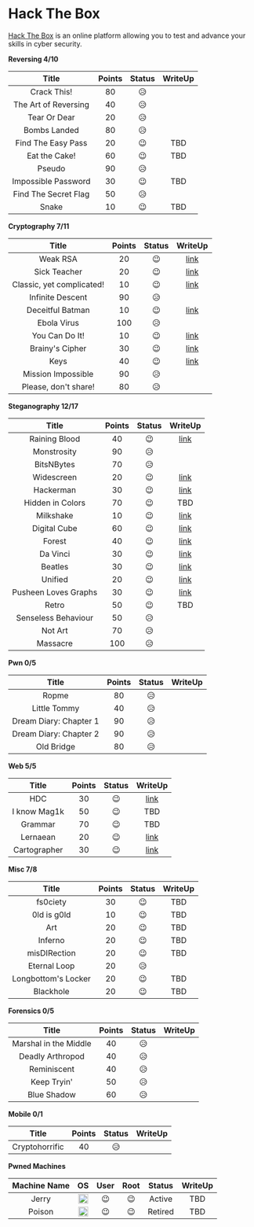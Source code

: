 # Hack The Box
[Hack The Box](https://www.hackthebox.eu) is an online platform allowing you to test and advance your skills in cyber security.

**Reversing 4/10**

| Title | Points | Status | WriteUp |
| :---: | :---: | :---: | :---: |
| Crack This! | 80 | :disappointed_relieved: | |
| The Art of Reversing | 40 | :disappointed_relieved: | |
| Tear Or Dear | 20 | :disappointed_relieved: | |
| Bombs Landed | 80 | :disappointed_relieved: | |
| Find The Easy Pass | 20 | :wink: | TBD |
| Eat the Cake! | 60 | :wink: | TBD |
| Pseudo | 90 | :disappointed_relieved: | |
| Impossible Password | 30 | :wink: | TBD |
| Find The Secret Flag | 50 | :disappointed_relieved: | |
| Snake | 10 | :wink: | TBD |

**Cryptography 7/11**

| Title | Points | Status | WriteUp |
| :---: | :---: | :---: | :---: |
| Weak RSA | 20 | :wink: | [link](https://github.com/ajdumanhug/hackthebox/tree/master/crypto/weak-rsa) |
| Sick Teacher | 20 | :wink: | [link](https://github.com/ajdumanhug/hackthebox/tree/master/crypto/sick-teacher) |
| Classic, yet complicated! | 10 | :wink: | [link](https://github.com/ajdumanhug/hackthebox/tree/master/crypto/class-yet-complicated)
| Infinite Descent | 90 | :disappointed_relieved: | |
| Deceitful Batman | 10 | :wink: | [link](https://github.com/ajdumanhug/hackthebox/tree/master/crypto/deceitful-batman) |
| Ebola Virus | 100 | :disappointed_relieved: | |
| You Can Do It! | 10 | :wink: | [link](https://github.com/ajdumanhug/hackthebox/tree/master/crypto/you-can-do-it) |
| Brainy's Cipher | 30 | :wink: | [link](https://github.com/ajdumanhug/hackthebox/tree/master/crypto/brainys-cipher) |
| Keys | 40 | :wink: | [link](https://github.com/ajdumanhug/hackthebox/tree/master/crypto/keys) |
| Mission Impossible | 90 | :disappointed_relieved: | |
| Please, don't share! | 80 | :disappointed_relieved: | |

**Steganography 12/17**

| Title | Points | Status | WriteUp |
| :---: | :---: | :---: | :---: |
| Raining Blood | 40 | :wink: | [link](https://github.com/ajdumanhug/hackthebox/tree/master/stego/raining-blood) |
| Monstrosity | 90 | :disappointed_relieved: | |
| BitsNBytes | 70 | :disappointed_relieved: | |
| Widescreen | 20 | :wink: | [link](https://github.com/ajdumanhug/hackthebox/tree/master/stego/widescreen) |
| Hackerman | 30 | :wink: | [link](https://github.com/ajdumanhug/hackthebox/tree/master/stego/hackerman) |
| Hidden in Colors | 70 | :wink: | TBD |
| Milkshake | 10 | :wink: | [link](https://github.com/ajdumanhug/hackthebox/tree/master/stego/milkshake) |
| Digital Cube | 60 | :wink: | [link](https://github.com/ajdumanhug/hackthebox/tree/master/stego/digital-cube) |
| Forest | 40 | :wink: | [link](https://github.com/ajdumanhug/hackthebox/tree/master/stego/forest)
| Da Vinci | 30 | :wink: | [link](https://github.com/ajdumanhug/hackthebox/tree/master/stego/da-vinci) | 
| Beatles | 30 | :wink: | [link](https://github.com/ajdumanhug/hackthebox/tree/master/stego/beatles) | 
| Unified | 20 | :wink: | [link](https://github.com/ajdumanhug/hackthebox/tree/master/stego/unified) |
| Pusheen Loves Graphs | 30 | :wink: | [link](https://github.com/ajdumanhug/hackthebox/tree/master/stego/pusheen-loves-graphs) |
| Retro | 50 | :wink: | TBD | 
| Senseless Behaviour | 50 | :disappointed_relieved: | |
| Not Art | 70 | :disappointed_relieved: | |
| Massacre | 100 | :disappointed_relieved: | |

**Pwn 0/5**

| Title | Points | Status | WriteUp |
| :---: | :---: | :---: | :---: |
| Ropme | 80 | :disappointed_relieved: | |
| Little Tommy | 40 | :disappointed_relieved: | |
| Dream Diary: Chapter 1 | 90 | :disappointed_relieved: | |
| Dream Diary: Chapter 2 | 90 | :disappointed_relieved: | |
| Old Bridge | 80 | :disappointed_relieved: | |

**Web 5/5**

| Title | Points | Status | WriteUp |
| :---: | :---: | :---: | :---: |
| HDC | 30 | :wink: | [link](https://github.com/ajdumanhug/hackthebox/tree/master/web/hdc) |
| I know Mag1k | 50 | :wink: | TBD |
| Grammar | 70 | :wink: | TBD |
| Lernaean | 20 | :wink: | [link](https://github.com/ajdumanhug/hackthebox/tree/master/web/lernaean) |
| Cartographer | 30 | :wink: | [link](https://github.com/ajdumanhug/hackthebox/tree/master/web/cartographer)

**Misc 7/8**

| Title | Points | Status | WriteUp |
| :---: | :---: | :---: | :---: |
| fs0ciety | 30 | :wink: | TBD |
| 0ld is g0ld | 10 | :wink: | TBD |
| Art | 20 | :wink: | TBD |
| Inferno | 20 | :wink: | TBD |
| misDIRection | 20 | :wink: | TBD |
| Eternal Loop | 20 | :disappointed_relieved: | |
| Longbottom's Locker | 20 | :wink: | TBD |
| Blackhole | 20 | :wink: | TBD |

**Forensics 0/5**

| Title | Points | Status | WriteUp |
| :---: | :---: | :---: | :---: |
| Marshal in the Middle | 40 | :disappointed_relieved: | |
| Deadly Arthropod | 40 | :disappointed_relieved: | |
| Reminiscent | 40 | :disappointed_relieved: | |
| Keep Tryin' | 50 | :disappointed_relieved: | |
| Blue Shadow | 60 | :disappointed_relieved: | |

**Mobile 0/1**

| Title | Points | Status | WriteUp |
| :---: | :---: | :---: | :---: |
| Cryptohorrific | 40 | :disappointed_relieved: | |

**Pwned Machines**

| Machine Name  | OS | User | Root | Status | WriteUp |
| :---: | :---: | :---: | :---: | :---: | :---: |
| Jerry | <img src="https://www.hackthebox.eu/images/win.png" width="20" height="20"> | :wink: | :wink: | Active | TBD |
| Poison | <img src="https://www.hackthebox.eu/images/freebsd.png" width="20" height="20"> | :wink: | :wink: | Retired | TBD |
